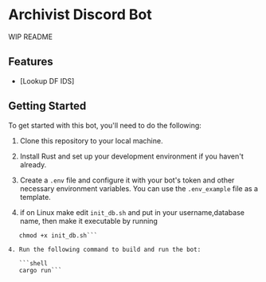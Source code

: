 
# Archivist Discord Bot

WIP README

## Features

- [Lookup DF IDS]

## Getting Started

To get started with this bot, you'll need to do the following:

1. Clone this repository to your local machine.

2. Install Rust and set up your development environment if you haven't already.

3. Create a `.env` file and configure it with your bot's token and other necessary environment variables. You can use the `.env_example` file as a template.

4. if on Linux make edit `init_db.sh`  and put in your username,database name, then make it executable by running 
```shell
   chmod +x init_db.sh```  

4. Run the following command to build and run the bot:

   ```shell
   cargo run```
